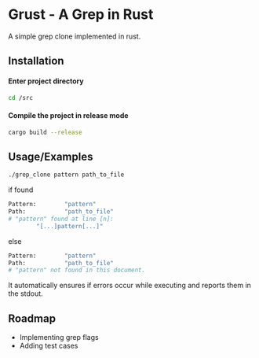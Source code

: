 
# Grust - A Grep in Rust

A simple grep clone implemented in rust.


## Installation

#### Enter project directory
```bash
cd /src
```
#### Compile the project in release mode
```bash
cargo build --release
```
    
## Usage/Examples

```bash
./grep_clone pattern path_to_file
```
if found
```bash
Pattern:        "pattern"
Path:           "path_to_file"
# "pattern" found at line [n]:
        "[...]pattern[...]"
```
else
```bash
Pattern:        "pattern"
Path:           "path_to_file"
# "pattern" not found in this document.
```

It automatically ensures if errors occur while executing and reports them in the stdout.

## Roadmap

- Implementing grep flags
- Adding test cases
